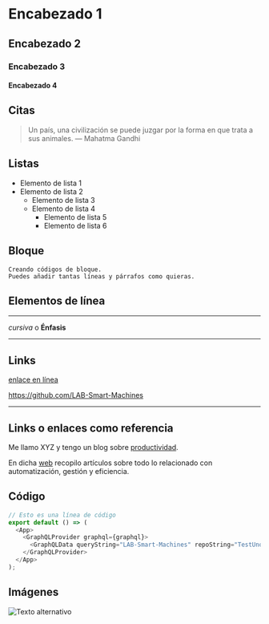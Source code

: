 # Encabezado 1
## Encabezado 2
### Encabezado 3
#### Encabezado 4

## Citas
> Un país, una civilización se puede juzgar por la forma en que trata a sus animales.  — Mahatma Gandhi

## Listas
- Elemento de lista 1
- Elemento de lista 2
    - Elemento de lista 3
    - Elemento de lista 4
        - Elemento de lista 5
        - Elemento de lista 6

## Bloque
~~~
Creando códigos de bloque.
Puedes añadir tantas líneas y párrafos como quieras.  
~~~
## Elementos de línea

***
*cursiva*	o **Énfasis**	

---
## Links

[enlace en línea](https://github.com/LAB-Smart-Machines)

<https://github.com/LAB-Smart-Machines>
___
## Links o enlaces como referencia

Me llamo XYZ y tengo un blog sobre [productividad][blog].

En dicha [web][blog] recopilo artículos sobre todo lo relacionado con automatización, gestión y eficiencia.

[blog]: https://github.com/LAB-Smart-Machines

## Código
```javascript
// Esto es una línea de código
export default () => (
  <App>
    <GraphQLProvider graphql={graphql}>
      <GraphQLData queryString="LAB-Smart-Machines" repoString="TestUno" />
    </GraphQLProvider>
  </App>
);
```
## Imágenes
![Texto alternativo](https://placekitten.com/200/300)
